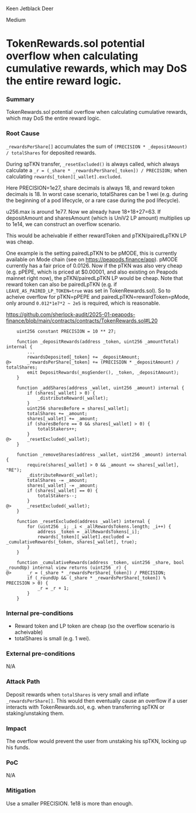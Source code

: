 Keen Jetblack Deer

Medium

# TokenRewards.sol potential overflow when calculating cumulative rewards, which may DoS the entire reward logic.


### Summary

TokenRewards.sol potential overflow when calculating cumulative rewards, which may DoS the entire reward logic.

### Root Cause

`_rewardsPerShare[]` accumulates the sum of `(PRECISION * _depositAmount) / totalShares` for deposited rewards.

During spTKN transfer, `_resetExcluded()` is always called, which always calculate a `_r = (_share * _rewardsPerShare[_token]) / PRECISION;` when calculating `rewards[_token][_wallet].excluded`.

Here PRECISION=1e27, share decimals is always 18, and reward token decimals is 18. In worst case scenario, totalShares can be 1 wei (e.g. during the beginning of a pod lifecycle, or a rare case during the pod lifecycle). 

u256.max is around 1e77. Now we already have 18+18+27=63. If depositAmount and sharesAmount (which is UniV2 LP amount) multiplies up to 1e14, we can construct an overflow scenario.

This would be acheivable if either rewardToken and pTKN/pairedLpTKN LP was cheap.

One example is the setting pairedLpTKN to be pMODE, this is currently available on Mode chain (see on https://peapods.finance/app). pMODE currently has a fair price of 0.0126. Now if the pTKN was also very cheap (e.g. pPEPE, which is priced at $0.00001, and also existing on Peapods mainnet right now), the pTKN/pairedLpTKN LP would be cheap. Note that reward token can also be pairedLpTKN (e.g. if `LEAVE_AS_PAIRED_LP_TOKEN=true` was set in TokenRewards.sol). So to acheive overflow for pTKN=pPEPE and pairedLpTKN=rewardToken=pMode, only around `0.012*1e7*2 ~ 2e5` is required, which is reasonable.

https://github.com/sherlock-audit/2025-01-peapods-finance/blob/main/contracts/contracts/TokenRewards.sol#L20

```solidity
    uint256 constant PRECISION = 10 ** 27;

    function _depositRewards(address _token, uint256 _amountTotal) internal {
        ...
        rewardsDeposited[_token] += _depositAmount;
@>      _rewardsPerShare[_token] += (PRECISION * _depositAmount) / totalShares;
        emit DepositRewards(_msgSender(), _token, _depositAmount);
    }

    function _addShares(address _wallet, uint256 _amount) internal {
        if (shares[_wallet] > 0) {
            _distributeReward(_wallet);
        }
        uint256 sharesBefore = shares[_wallet];
        totalShares += _amount;
        shares[_wallet] += _amount;
        if (sharesBefore == 0 && shares[_wallet] > 0) {
            totalStakers++;
        }
@>      _resetExcluded(_wallet);
    }

    function _removeShares(address _wallet, uint256 _amount) internal {
        require(shares[_wallet] > 0 && _amount <= shares[_wallet], "RE");
        _distributeReward(_wallet);
        totalShares -= _amount;
        shares[_wallet] -= _amount;
        if (shares[_wallet] == 0) {
            totalStakers--;
        }
@>      _resetExcluded(_wallet);
    }

    function _resetExcluded(address _wallet) internal {
        for (uint256 _i; _i < _allRewardsTokens.length; _i++) {
            address _token = _allRewardsTokens[_i];
            rewards[_token][_wallet].excluded = _cumulativeRewards(_token, shares[_wallet], true);
        }
    }

    function _cumulativeRewards(address _token, uint256 _share, bool _roundUp) internal view returns (uint256 _r) {
@>      _r = (_share * _rewardsPerShare[_token]) / PRECISION;
        if (_roundUp && (_share * _rewardsPerShare[_token]) % PRECISION > 0) {
            _r = _r + 1;
        }
    }
```

### Internal pre-conditions

- Reward token and LP token are cheap (so the overflow scenario is acheivable)
- totalShares is small (e.g. 1 wei).

### External pre-conditions

N/A

### Attack Path

Deposit rewards when `totalShares` is very small and inflate `_rewardsPerShare[]`. This would then eventually cause an overflow if a user interacts with TokenRewards.sol, e.g. when transferring spTKN or staking/unstaking them.

### Impact

The overflow would prevent the user from unstaking his spTKN, locking up his funds.

### PoC

N/A

### Mitigation

Use a smaller PRECISION. 1e18 is more than enough.